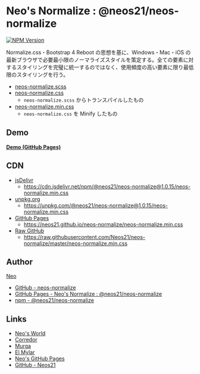 # Neo's Normalize : @neos21/neos-normalize

[![NPM Version](https://img.shields.io/npm/v/@neos21/neos-normalize.svg)](https://www.npmjs.com/package/@neos21/neos-normalize)

Normalize.css・Bootstrap 4 Reboot の思想を基に、Windows・Mac・iOS の最新ブラウザで必要最小限のノーマライズスタイルを策定する。全ての要素に対するスタイリングを完璧に統一するのではなく、使用頻度の高い要素に限り最低限のスタイリングを行う。

- [neos-normalize.scss](https://neos21.github.io/neos-normalize/neos-normalize.scss)
- [neos-normalize.css](https://neos21.github.io/neos-normalize/neos-normalize.css)
  - `neos-normalize.scss` からトランスパイルしたもの
- [neos-normalize.min.css](https://neos21.github.io/neos-normalize/neos-normalize.min.css)
  - `neos-normalize.css` を Minify したもの


## Demo

__[Demo (GitHub Pages)](https://neos21.github.io/neos-normalize/)__


## CDN

- [jsDelivr](https://www.jsdelivr.com/package/npm/@neos21/neos-normalize)
  - <https://cdn.jsdelivr.net/npm/@neos21/neos-normalize@1.0.15/neos-normalize.min.css>
- [unpkg.org](https://unpkg.com/browse/@neos21/neos-normalize@1.0.15/)
  - <https://unpkg.com/@neos21/neos-normalize@1.0.15/neos-normalize.min.css>
- [GitHub Pages](https://neos21.github.io/neos-normalize/)
  - <https://neos21.github.io/neos-normalize/neos-normalize.min.css>
- [Raw GitHub](https://github.com/Neos21/neos-normalize)
  - <https://raw.githubusercontent.com/Neos21/neos-normalize/master/neos-normalize.min.css>


## Author

[Neo](http://neo.s21.xrea.com/)

- [GitHub - neos-normalize](https://github.com/Neos21/neos-normalize)
- [GitHub Pages - Neo's Normalize : @neos21/neos-normalize](https://neos21.github.io/neos-normalize/)
- [npm - @neos21/neos-normalize](https://www.npmjs.com/package/@neos21/neos-normalize)


## Links

- [Neo's World](http://neo.s21.xrea.com/)
- [Corredor](https://neos21.hatenablog.com/)
- [Murga](https://neos21.hatenablog.jp/)
- [El Mylar](https://neos21.hateblo.jp/)
- [Neo's GitHub Pages](https://neos21.github.io/)
- [GitHub - Neos21](https://github.com/Neos21/)

